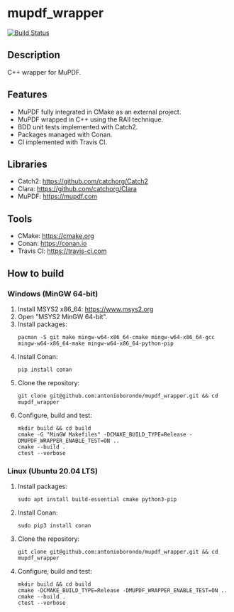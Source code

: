 # mupdf_wrapper
[![Build Status](https://travis-ci.com/antonioborondo/mupdf_wrapper.svg?branch=master)](https://travis-ci.com/antonioborondo/mupdf_wrapper)

## Description
C++ wrapper for MuPDF.

## Features
- MuPDF fully integrated in CMake as an external project.
- MuPDF wrapped in C++ using the RAII technique.
- BDD unit tests implemented with Catch2.
- Packages managed with Conan.
- CI implemented with Travis CI.

## Libraries
- Catch2: https://github.com/catchorg/Catch2
- Clara: https://github.com/catchorg/Clara
- MuPDF: https://mupdf.com

## Tools
- CMake: https://cmake.org
- Conan: https://conan.io
- Travis CI: https://travis-ci.com

## How to build
### Windows (MinGW 64-bit)
1. Install MSYS2 x86_64: https://www.msys2.org
1. Open "MSYS2 MinGW 64-bit".
1. Install packages:
    ```
    pacman -S git make mingw-w64-x86_64-cmake mingw-w64-x86_64-gcc mingw-w64-x86_64-make mingw-w64-x86_64-python-pip
    ```
1. Install Conan:
    ```
    pip install conan
    ```
1. Clone the repository:
    ```
    git clone git@github.com:antonioborondo/mupdf_wrapper.git && cd mupdf_wrapper
    ```
1. Configure, build and test:
    ```
    mkdir build && cd build
    cmake -G "MinGW Makefiles" -DCMAKE_BUILD_TYPE=Release -DMUPDF_WRAPPER_ENABLE_TEST=ON ..
    cmake --build .
    ctest --verbose
    ```

### Linux (Ubuntu 20.04 LTS)
1. Install packages:
    ```
    sudo apt install build-essential cmake python3-pip
    ```
1. Install Conan:
    ```
    sudo pip3 install conan
    ```
1. Clone the repository:
    ```
    git clone git@github.com:antonioborondo/mupdf_wrapper.git && cd mupdf_wrapper
    ```
1. Configure, build and test:
    ```
    mkdir build && cd build
    cmake -DCMAKE_BUILD_TYPE=Release -DMUPDF_WRAPPER_ENABLE_TEST=ON ..
    cmake --build .
    ctest --verbose
    ```

